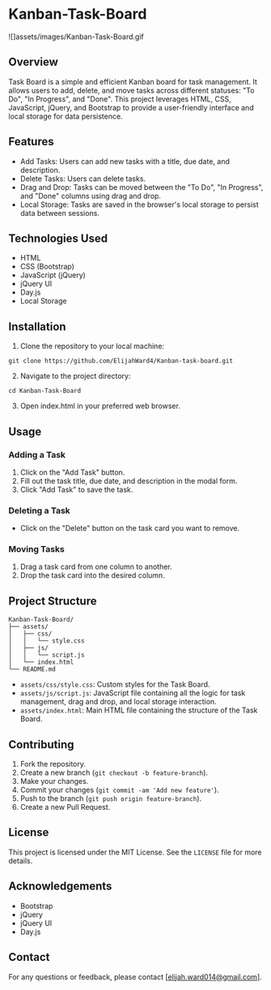 # Kanban-Task-Board
![]assets/images/Kanban-Task-Board.gif

## Overview
Task Board is a simple and efficient Kanban board for task management. It allows users to add, delete, and move tasks across different statuses: "To Do", "In Progress", and "Done". This project leverages HTML, CSS, JavaScript, jQuery, and Bootstrap to provide a user-friendly interface and local storage for data persistence.

## Features
- Add Tasks: Users can add new tasks with a title, due date, and description.
- Delete Tasks: Users can delete tasks.
- Drag and Drop: Tasks can be moved between the "To Do", "In Progress", and "Done" columns using drag and drop.
- Local Storage: Tasks are saved in the browser's local storage to persist data between sessions.

## Technologies Used
- HTML
- CSS (Bootstrap)
- JavaScript (jQuery)
- jQuery UI
- Day.js
- Local Storage

## Installation
1. Clone the repository to your local machine:
```
git clone https://github.com/ElijahWard4/Kanban-task-board.git
```
2. Navigate to the project directory:
```
cd Kanban-Task-Board
```
3. Open index.html in your preferred web browser.

## Usage
### Adding a Task
1. Click on the "Add Task" button.
2. Fill out the task title, due date, and description in the modal form.
3. Click "Add Task" to save the task.

### Deleting a Task
- Click on the "Delete" button on the task card you want to remove.

### Moving Tasks
1. Drag a task card from one column to another.
2. Drop the task card into the desired column.

## Project Structure
```
Kanban-Task-Board/
├── assets/
│   ├── css/
│   │   └── style.css
│   ├── js/
│   │   └── script.js
│   └── index.html
└── README.md
```

- `assets/css/style.css`: Custom styles for the Task Board.
- `assets/js/script.js`: JavaScript file containing all the logic for task management, drag and drop, and local storage interaction.
- `assets/index.html`: Main HTML file containing the structure of the Task Board.

## Contributing
1. Fork the repository.
2. Create a new branch (`git checkout -b feature-branch`).
3. Make your changes.
4. Commit your changes (`git commit -am 'Add new feature'`).
5. Push to the branch (`git push origin feature-branch`).
6. Create a new Pull Request.

## License
This project is licensed under the MIT License. See the `LICENSE` file for more details.

## Acknowledgements
- Bootstrap
- jQuery
- jQuery UI
- Day.js

## Contact
For any questions or feedback, please contact [elijah.ward014@gmail.com].
